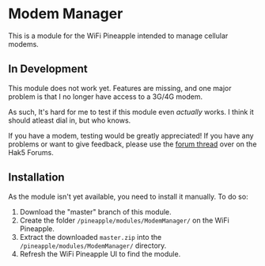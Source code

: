 # Modem Manager
This is a module for the WiFi Pineapple intended to manage cellular modems.

## In Development
This module does not work yet. Features are missing, and one major problem is that I no longer have access to a 3G/4G modem.

As such, It's hard for me to test if this module even _actually_ works. I think it should atleast dial in, but who knows.

If you have a modem, testing would be greatly appreciated! If you have any problems or want to give feedback, please use the
[forum thread](https://forums.hak5.org/index.php?/topic/38593-official-modem-manager/) over on the Hak5 Forums.

## Installation
As the module isn't yet available, you need to install it manually. To do so:

1. Download the "master" branch of this module.
2. Create the folder `/pineapple/modules/ModemManager/` on the WiFi Pineapple.
3. Extract the downloaded `master.zip` into the `/pineapple/modules/ModemManager/` directory.
4. Refresh the WiFi Pineapple UI to find the module.